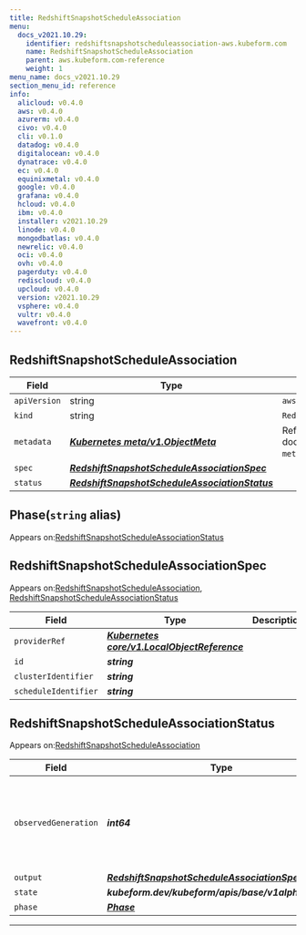 ```yaml
---
title: RedshiftSnapshotScheduleAssociation
menu:
  docs_v2021.10.29:
    identifier: redshiftsnapshotscheduleassociation-aws.kubeform.com
    name: RedshiftSnapshotScheduleAssociation
    parent: aws.kubeform.com-reference
    weight: 1
menu_name: docs_v2021.10.29
section_menu_id: reference
info:
  alicloud: v0.4.0
  aws: v0.4.0
  azurerm: v0.4.0
  civo: v0.4.0
  cli: v0.1.0
  datadog: v0.4.0
  digitalocean: v0.4.0
  dynatrace: v0.4.0
  ec: v0.4.0
  equinixmetal: v0.4.0
  google: v0.4.0
  grafana: v0.4.0
  hcloud: v0.4.0
  ibm: v0.4.0
  installer: v2021.10.29
  linode: v0.4.0
  mongodbatlas: v0.4.0
  newrelic: v0.4.0
  oci: v0.4.0
  ovh: v0.4.0
  pagerduty: v0.4.0
  rediscloud: v0.4.0
  upcloud: v0.4.0
  version: v2021.10.29
  vsphere: v0.4.0
  vultr: v0.4.0
  wavefront: v0.4.0
---
```


## RedshiftSnapshotScheduleAssociation
| Field | Type | Description |
| ------ | ----- | ----------- |
| `apiVersion` | string | `aws.kubeform.com/v1alpha1` |
|    `kind` | string | `RedshiftSnapshotScheduleAssociation` |
| `metadata` | ***[Kubernetes meta/v1.ObjectMeta](https://v1-18.docs.kubernetes.io/docs/reference/generated/kubernetes-api/v1.18/#objectmeta-v1-meta)***|Refer to the Kubernetes API documentation for the fields of the `metadata` field.|
| `spec` | ***[RedshiftSnapshotScheduleAssociationSpec](#redshiftsnapshotscheduleassociationspec)***||
| `status` | ***[RedshiftSnapshotScheduleAssociationStatus](#redshiftsnapshotscheduleassociationstatus)***||
## Phase(`string` alias)

Appears on:[RedshiftSnapshotScheduleAssociationStatus](#redshiftsnapshotscheduleassociationstatus)

## RedshiftSnapshotScheduleAssociationSpec

Appears on:[RedshiftSnapshotScheduleAssociation](#redshiftsnapshotscheduleassociation), [RedshiftSnapshotScheduleAssociationStatus](#redshiftsnapshotscheduleassociationstatus)

| Field | Type | Description |
| ------ | ----- | ----------- |
| `providerRef` | ***[Kubernetes core/v1.LocalObjectReference](https://v1-18.docs.kubernetes.io/docs/reference/generated/kubernetes-api/v1.18/#localobjectreference-v1-core)***||
| `id` | ***string***||
| `clusterIdentifier` | ***string***||
| `scheduleIdentifier` | ***string***||
## RedshiftSnapshotScheduleAssociationStatus

Appears on:[RedshiftSnapshotScheduleAssociation](#redshiftsnapshotscheduleassociation)

| Field | Type | Description |
| ------ | ----- | ----------- |
| `observedGeneration` | ***int64***| ***(Optional)*** Resource generation, which is updated on mutation by the API Server.|
| `output` | ***[RedshiftSnapshotScheduleAssociationSpec](#redshiftsnapshotscheduleassociationspec)***| ***(Optional)*** |
| `state` | ***kubeform.dev/kubeform/apis/base/v1alpha1.State***| ***(Optional)*** |
| `phase` | ***[Phase](#phase)***| ***(Optional)*** |
---
